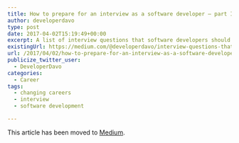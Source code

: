 ```yaml
---
title: How to prepare for an interview as a software developer – part I
author: developerdavo
type: post
date: 2017-04-02T15:19:49+00:00
excerpt: A list of interview questions that software developers should be prepared for.
existingUrl: https://medium.com/@developerdavo/interview-questions-that-should-not-surprise-you-2ffed3f7d1b6
url: /2017/04/02/how-to-prepare-for-an-interview-as-a-software-developer-part-i/
publicize_twitter_user:
  - DeveloperDavo
categories:
  - Career
tags:
  - changing careers
  - interview
  - software development

---
```

This article has been moved to [Medium](https://medium.com/@developerdavo/interview-questions-that-should-not-surprise-you-2ffed3f7d1b6).
